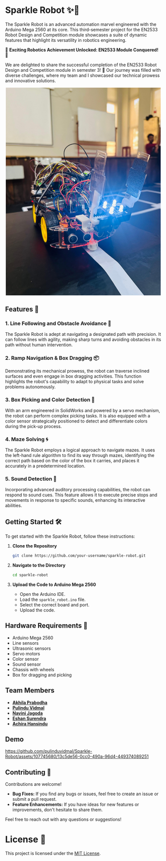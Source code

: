 # Sparkle Robot ✨🤖

The Sparkle Robot is an advanced automation marvel engineered with the Arduino Mega 2560 at its core. This third-semester project for the EN2533 Robot Design and Competition module showcases a suite of dynamic features that highlight its versatility in robotics engineering.

🚀 **Exciting Robotics Achievement Unlocked: EN2533 Module Conquered!** 🤖

We are delighted to share the successful completion of the EN2533 Robot Design and Competition module in semester 3! 🌟 Our journey was filled with diverse challenges, where my team and I showcased our technical prowess and innovative solutions.

<div style="text-align: center;">
  <img src="/docs/assets/robot.png" alt="New Image" title="New Image" style="width: 500px; max-width: 100%;" />
</div>

## Features 🌟

### 1. Line Following and Obstacle Avoidance 🚧
The Sparkle Robot is adept at navigating a designated path with precision. It can follow lines with agility, making sharp turns and avoiding obstacles in its path without human intervention.

### 2. Ramp Navigation & Box Dragging 📦
Demonstrating its mechanical prowess, the robot can traverse inclined surfaces and even engage in box dragging activities. This function highlights the robot's capability to adapt to physical tasks and solve problems autonomously.

### 3. Box Picking and Color Detection 🎨
With an arm engineered in SolidWorks and powered by a servo mechanism, the robot can perform complex picking tasks. It is also equipped with a color sensor strategically positioned to detect and differentiate colors during the pick-up process.

### 4. Maze Solving 🌀
The Sparkle Robot employs a logical approach to navigate mazes. It uses the left-hand rule algorithm to find its way through mazes, identifying the correct path based on the color of the box it carries, and places it accurately in a predetermined location.

### 5. Sound Detection 🎤
Incorporating advanced auditory processing capabilities, the robot can respond to sound cues. This feature allows it to execute precise stops and movements in response to specific sounds, enhancing its interactive abilities.

## Getting Started 🛠️

To get started with the Sparkle Robot, follow these instructions:

1. **Clone the Repository**
   ```bash
   git clone https://github.com/your-username/sparkle-robot.git
   ```

2. **Navigate to the Directory**
   ```bash
   cd sparkle-robot
   ```

3. **Upload the Code to Arduino Mega 2560**
   - Open the Arduino IDE.
   - Load the `sparkle_robot.ino` file.
   - Select the correct board and port.
   - Upload the code.

## Hardware Requirements 🛒

- Arduino Mega 2560
- Line sensors
- Ultrasonic sensors
- Servo motors
- Color sensor
- Sound sensor
- Chassis with wheels
- Box for dragging and picking

## Team Members

- [**Akhila Prabodha**](https://github.com/AkhilaPrabodha)
- [**Pulindu Vidmal**](https://github.com/pulinduvidmal)
- [**Navini Jagoda**](https://github.com/Navini11)
- [**Eshan Surendra**](https://github.com/eshansurendra)
- [**Achira Hansindu**](https://github.com/achira1428gsd)
  
## Demo

https://github.com/pulinduvidmal/Sparkle-Robot/assets/107745680/13c5de56-0cc0-490a-96d4-449374089251

## Contributing 🤝

Contributions are welcome! 

- **Bug Fixes:** If you find any bugs or issues, feel free to create an issue or submit a pull request.
- **Feature Enhancements:** If you have ideas for new features or improvements, don't hesitate to share them.

Feel free to reach out with any questions or suggestions!

# License 📄

This project is licensed under the [MIT License](LICENSE).
